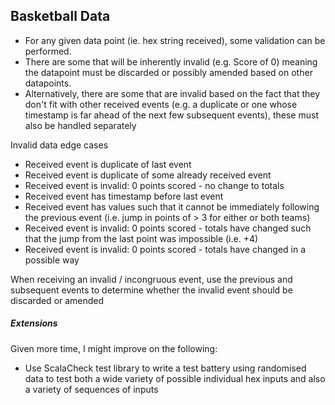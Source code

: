 ## Basketball Data

 - For any given data point (ie. hex string received), some validation can be performed. 
 - There are some that will be inherently invalid (e.g. Score of 0) meaning the datapoint must be discarded or possibly amended based on other datapoints.
 - Alternatively, there are some that are invalid based on the fact that they don't fit with other received events (e.g. a duplicate or one whose timestamp is far ahead of the next few subsequent events), these must also be handled separately
 
 
Invalid data edge cases
- Received event is duplicate of last event
- Received event is duplicate of some already received event
- Received event is invalid: 0 points scored - no change to totals  
- Received event has timestamp before last event
- Received event has values such that it cannot be immediately following the previous event (i.e. jump in points of > 3 for either or both teams)
- Received event is invalid: 0 points scored - totals have changed such that the jump from the last point was impossible (i.e. +4)
- Received event is invalid: 0 points scored - totals have changed in a possible way

When receiving an invalid / incongruous event, use the previous and subsequent events to determine whether the invalid event should be discarded or amended


##### Extensions
Given more time, I might improve on the following:
 
- Use ScalaCheck test library to write a test battery using randomised data to test both a wide variety of possible individual hex inputs and also a variety of sequences of inputs